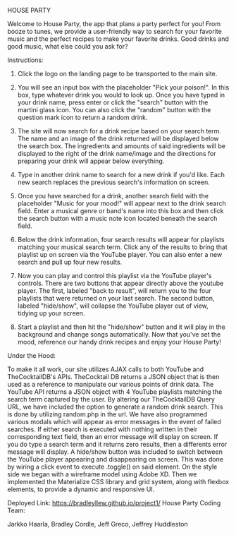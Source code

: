 
HOUSE PARTY

Welcome to House Party, the app that plans a party perfect for you! From booze to tunes, we provide a user-friendly way to search for your favorite music and the perfect recipes to make your favorite drinks. Good drinks and good music, what else could you ask for?

Instructions:

1. Click the logo on the landing page to be transported to the main site.

2. You will see an input box with the placeholder "Pick your poison!". In this box, type whatever drink       you would to look up. Once you have typed in your drink name, press enter or click the "search"            button with the martini glass icon. You can also click the "random" button with the question mark          icon to return a random drink.

3. The site will now search for a drink recipe based on your search term. The name and an image of the        drink returned will be displayed below the search box. The ingredients and amounts of said                 ingredients will be displayed to the right of the drink name/image and the directions for preparing        your drink will appear below everything.

4. Type in another drink name to search for a new drink if you'd like. Each new search replaces the           previous search's information on screen.

5. Once you have searched for a drink, another search field with the placeholder "Music for your mood!"       will appear next to the drink search field. Enter a musical genre or band's name into this box and then    click the search button with a music note icon located beneath the search field.

6. Below the drink information, four search results will appear for playlists matching your musical search    term. Click any of the results to bring that playlist up on screen via the YouTube player. You can also    enter a new search and pull up four new results.

7. Now you can play and control this playlist via the YouTube player's controls. There are two buttons        that appear directly above the youtube player. The first, labeled "back to result", will return you to     the four playlists that were returned on your last search. The second button, labeled "hide/show", will    collapse the YouTube player out of view, tidying up your screen. 

8. Start a playlist and then hit the "hide/show" button and it will play in the background and change         songs automatically. Now that you've set the mood, reference our handy drink recipes and enjoy your        House Party!

Under the Hood:

To make it all work, our site utilizes AJAX calls to both YouTube and TheCocktailDB's APIs. TheCocktail DB returns a JSON object that is then used as a reference to manipulate our various points of drink data. The YouTube API returns a JSON object with 4 YouTube playlists matching the search term captured by the user. By altering our TheCocktailDB Query URL, we have included the option to generate a random drink search. This is done by utilizing random.php in the url. We have also programmed various modals which will appear as error messages in the event of failed searches. If either search is executed with nothing written in their corresponding text field, then an error message will display on screen. If you do type a search term and it returns zero results, then a differents error message will display. A hide/show button was included to switch between the YouTube player appearing and disappearing on screen. This was done by wiring a click event to execute .toggle() on said element. On the style side we began with a wireframe model using Adobe XD. Then we implemented the Materialize CSS library and grid system, along with flexbox elements, to provide a dynamic and responsive UI.  

Deployed Link: https://bradleyllew.github.io/project1/
House Party Coding Team:

Jarkko Haarla, Bradley Cordle, Jeff Greco, Jeffrey Huddleston
